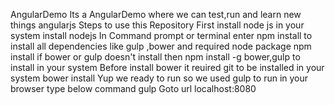  AngularDemo
Its a AngularDemo where we can test,run and learn new things angularjs 
Steps to use this Repository
First install node js in your system
   install nodejs 
In Command prompt or terminal enter npm install to install all dependencies like gulp ,bower and required node package
  npm install
if bower or gulp doesn't install then npm install -g bower,gulp to install in your system 
Before install bower it reuired git to be installed in your system
  bower install
Yup we ready to run so we used gulp to run in your browser type below command 
  gulp
Goto url localhost:8080



